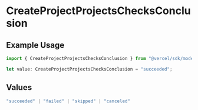 # CreateProjectProjectsChecksConclusion

## Example Usage

```typescript
import { CreateProjectProjectsChecksConclusion } from "@vercel/sdk/models/operations/createproject.js";

let value: CreateProjectProjectsChecksConclusion = "succeeded";
```

## Values

```typescript
"succeeded" | "failed" | "skipped" | "canceled"
```
